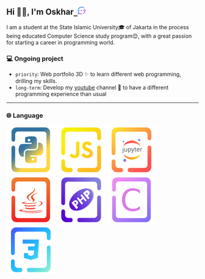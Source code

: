## Hi 👋🏼, I'm Oskhar<a href="https://api.whatsapp.com/send?phone=6281386380481">&nbsp;&nbsp;<img width="22" src="docs/img/massage.svg"></img></a>

I am a student at the State Islamic University🎓 of Jakarta in the process being educated Computer Science study program😊, with a great passion for starting a career in programming world.

### 💻 Ongoing project

- `priority`: Web portfolio 3D ✨ to learn different web programming, drilling my skills.
- `long-term`: Develop my [youtube](https://www.youtube.com/@grtrick__) channel 🎥 to have a different programming experience than usual

---

### 🌐 Language

[![Python](./docs/img/Language/candy_img/python.svg)](https://github.com/MuhamadOskhar?tab=repositories&language=python)
[![JavaScript](./docs/img/Language/candy_img/javascript.svg)](https://github.com/MuhamadOskhar?tab=repositories&language=javascript)
[![JUPYTER](./docs/img/Language/candy_img/jupyter.svg)](https://github.com/MuhamadOskhar?tab=repositories&q=&type=&language=jupyter+notebook&sort=)
[![Java](./docs/img/Language/candy_img/java.svg)](https://github.com/MuhamadOskhar?tab=repositories&language=java)
[![PHP](./docs/img/Language/candy_img/php3.svg)](https://github.com/MuhamadOskhar?tab=repositories&language=php)
[![C](./docs/img/Language/candy_img/csrc.svg)](https://github.com/MuhamadOskhar?tab=repositories&language=c)
[![CSS](./docs/img/Language/candy_img/css.svg)](https://github.com/MuhamadOskhar?tab=repositories&language=css)

<br/>

